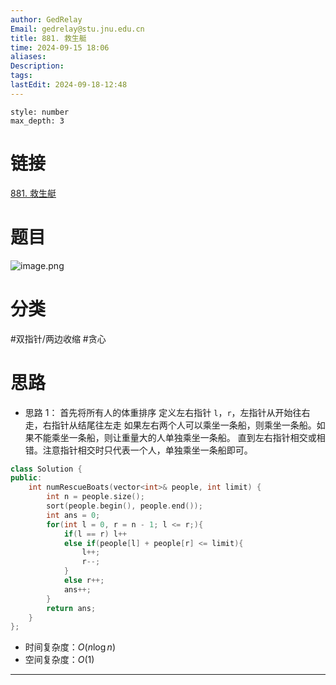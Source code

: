 ```yaml
---
author: GedRelay
Email: gedrelay@stu.jnu.edu.cn
title: 881. 救生艇
time: 2024-09-15 18:06
aliases: 
Description: 
tags: 
lastEdit: 2024-09-18-12:48
---
```


```toc
style: number
max_depth: 3
```

# 链接
[881. 救生艇](https://leetcode.cn/problems/boats-to-save-people/) 

# 题目
![image.png](https://ged-pic-bed.oss-cn-guangzhou.aliyuncs.com/img/202409151806698.png)


# 分类
#双指针/两边收缩 #贪心 

# 思路
- 思路 1：
首先将所有人的体重排序
定义左右指针 `l`，`r`，左指针从开始往右走，右指针从结尾往左走
如果左右两个人可以乘坐一条船，则乘坐一条船。如果不能乘坐一条船，则让重量大的人单独乘坐一条船。
直到左右指针相交或相错。注意指针相交时只代表一个人，单独乘坐一条船即可。


```cpp
class Solution {
public:
    int numRescueBoats(vector<int>& people, int limit) {
        int n = people.size();
        sort(people.begin(), people.end());
        int ans = 0;
        for(int l = 0, r = n - 1; l <= r;){
            if(l == r) l++
            else if(people[l] + people[r] <= limit){
                l++;
                r--;
            }
            else r++;
            ans++;
        }
        return ans;
    }
};
```


- 时间复杂度：${O\left( n\log n \right)  }$ 
- 空间复杂度：${O\left( 1 \right)  }$ 


---

